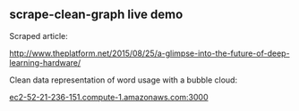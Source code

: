 ## scrape-clean-graph live demo  ##
Scraped article:

http://www.theplatform.net/2015/08/25/a-glimpse-into-the-future-of-deep-learning-hardware/

Clean data representation of word usage with a bubble cloud:

[ec2-52-21-236-151.compute-1.amazonaws.com:3000](http://ec2-52-21-236-151.compute-1.amazonaws.com:3000/)

